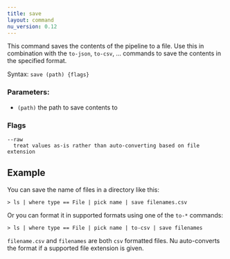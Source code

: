 ```yaml
---
title: save
layout: command
nu_version: 0.12
---
```


This command saves the contents of the pipeline to a file. Use this in combination with the `to-json`, `to-csv`, ... commands to save the contents in the specified format.

Syntax: `save (path) {flags}`

### Parameters:

* `(path)` the path to save contents to

### Flags

    --raw
      treat values as-is rather than auto-converting based on file extension

## Example

You can save the name of files in a directory like this:

```shell
> ls | where type == File | pick name | save filenames.csv
```

Or you can format it in supported formats using one of the `to-*` commands:

```shell
> ls | where type == File | pick name | to-csv | save filenames
```

`filename.csv` and `filenames` are both `csv` formatted files. Nu auto-converts the format if a supported file extension is given.
